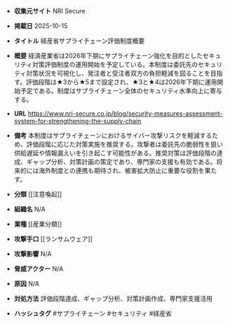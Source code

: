 - **収集元サイト**
NRI Secure

- **掲載日**
2025-10-15

- **タイトル**
経産省サプライチェーン評価制度概要

- **概要**
経済産業省は2026年下期にサプライチェーン強化を目的としたセキュリティ対策評価制度の運用開始を予定している。本制度は委託先のセキュリティ対策状況を可視化し、発注者と受注者双方の負担軽減を図ることを目指す。評価段階は★3から★5まで設定され、★3と★4は2026年下期に運用開始予定である。制度はサプライチェーン全体のセキュリティ水準向上に寄与する。

- **URL**
https://www.nri-secure.co.jp/blog/security-measures-assessment-system-for-strengthening-the-supply-chain

- **備考**
本制度はサプライチェーンにおけるサイバー攻撃リスクを軽減するため、評価段階に応じた対策実施を推奨する。攻撃者は委託先の脆弱性を狙い供給遅延や情報漏えいを引き起こす可能性がある。推奨対策は評価段階の達成、ギャップ分析、対策計画の策定であり、専門家の支援も有効である。将来的には海外制度との連携も期待され、被害拡大防止に重要な役割を果たす。

- **分類**
[[注意喚起]]

- **組織名**
N/A

- **業種**
[[産業分類]]

- **攻撃手口**
[[ランサムウェア]]

- **攻撃影響**
N/A

- **脅威アクター**
N/A

- **原因**
N/A

- **対処方法**
評価段階達成、ギャップ分析、対策計画作成、専門家支援活用

- **ハッシュタグ**
#サプライチェーン #セキュリティ #経産省
